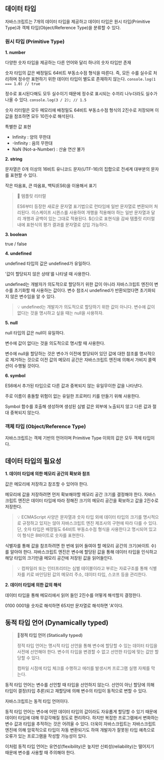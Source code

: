 ## 데이터 타입

자바스크립트는 7개의 데이터 타입을 제공하고 데이터 타입은 원시 타입(Primitive Type)과 객체 타입(Object/Reference Type)을 분류할 수 있다.

### 원시 타입 (Primitive Type)

**1. number**

다양한 숫자 타입을 제공하는 다른 언어와 달리 하나의 숫자 타입만 존재

숫자 타입의 값은 배정밀도 64비트 부동소수점 형식을 따른다.
즉, 모든 수를 실수로 처리하며 정수만 표현하기 위한 데이터 타입이 별도로 존재하지 않는다.
`console.log(1 === 1.0) // true`

정수로 표시된다해도 모두 실수이기 때문에 정수로 표시되는 수끼리 나누더라도 실수가 나올 수 있다.
`console.log(3 / 2); // 1.5 `

숫자 리터럴은 모두 메모리에 배정밀도 64비트 부동소수점 형식의 2진수로 저장되며 이 값을 참조하면 모두 10진수로 해석된다.

특별한 값 표현

- Infinity : 양의 무한대
- -Infinity : 음의 무한대
- NaN (Not-a-Number) : 산술 연산 불가

**2. string**

문자열은 0개 이상의 16비트 유니코드 문자(UTF-16)의 집합으로 전세계 대부분의 문자를 표현할 수 있다.

작은 따옴표, 큰 따옴표, 백틱(ES6)을 이용해서 표기

> 🔎 템플릿 리터럴
>
> ES6부터 등장한 새로운 문자열 표기법으로 런타임에 일반 문자열로 변환되어 처리된다.
> 이스케이프 시퀀스를 사용하여 개행을 적용해야 하는 일반 문자열과 달리 개행과 공백이 있는 그대로 적용된다.
> ${}으로 표현식을 감싸 템플릿 리터럴 내에 표현식의 평가 결과를 문자열로 삽입 가능하다.

**3. boolean**

true / false

**4. undefined**

undefined 타입의 값은 undefined가 유일하다.

'값이 할당되지 않은 상태'를 나타낼 때 사용한다.

undefined는 개발자가 의도적으로 할당하기 위한 값이 아니라 자바스크립트 엔진이 변수를 초기화할 때 사용하는 값이다.
변수 참조시 undefined가 반환되었다면 초기화되지 않은 변수임을 알 수 있다.

> 💡 undefined는 개발자가 의도적으로 할당하기 위한 값이 아니다. 변수에 값이 없다는 것을 명시하고 싶을 때는 null을 사용하자.

**5. null**

null 타입의 값은 null이 유일하다.

변수에 값이 없다는 것을 의도적으로 명시할 때 사용한다.

변수에 null을 할당하는 것은 변수가 이전에 할당되어 있던 값에 대한 참조를 명시적으로 제거하는 것으로 이전 값의 메모리 공간은 자바스크립트 엔진에 의해서 가비지 콜렉션이 수행될 것이다.

**6. symbol**

ES6에서 추가된 타입으로 다른 값과 중복되지 않는 유일무이한 값을 나타낸다.

주로 이름이 충돌할 위험이 없는 유일한 프로퍼티 키를 만들기 위해 사용한다.

Symbol 함수를 호출해 생성하며 생성된 심벌 값은 외부에 노출되지 않고 다른 값과 절대 중복되지 않는다.

### 객체 타입 (Object/Reference Type)

자바스크립트는 객체 기반의 언어이며 Primitive Type 이외의 값은 모두 객체 타입이다.

## 데이터 타입의 필요성

**1. 데이터 타입에 의한 메모리 공간의 확보와 참조**

값은 메모리에 저장하고 참조할 수 있어야 한다.

메모리에 값을 저장하려면 먼저 확보해야할 메모리 공간 크기를 결정해야 한다.
자바스크립트 엔진은 데이터 타입에 따라 정해진 크기의 메모리 공간을 확보하고 값을 2진수로 저장한다.

> 💡 ECMAScript 사양은 문자열과 숫자 타입 외에 데이터 타입의 크기를 명시적으로 규정하고 있지는 않아 자바스크립트 엔진 제조사의 구현에 따라 다를 수 있다.
> 단, 숫자 타입은 배정밀도 64비트 부동소수점 형식을 사용한다고 명시되어 있고 이 형식은 8바이트로 숫자를 표현한다.

식별자를 통해 값을 참조하려면 한 번에 읽어 들여야 할 메모리 공간의 크기(바이트 수)를 알아야 한다.
자바스크립트 엔진은 변수에 할당된 값을 통해 데이터 타입을 인식하고 해당 타입의 크기만큼 메모리 공간에 저장된 값을 읽어들인다.

> 💡 컴파일러 또는 인터프리터는 심벌 테이블이라고 부르는 자료구조를 통해 식별자를 키로 바인딩된 값의 메모리 주소, 데이터 타입, 스코프 등을 관리한다.

**2. 데이터 타입에 의한 값의 해석**

데이터 타입을 통해 메모리에서 읽어 들인 2진수를 어떻게 해석할지 결정한다.

0100 0001을 숫자로 해석하면 65지만 문자열로 해석하면 'A'이다.

## 동적 타입 언어 (Dynamically typed)

> **🔎정적 타입 언어 (Statically typed)**
>
> 정적 타입 언어는 명시적 타입 선언을 통해 변수에 할당할 수 있는 데이터 타입을 사전에 선언해야 한다.
> 변수의 타입을 변경할 수 없고 선언한 타입에 맞는 값만 할당할 수 있다.
>
> 컴파일 시점에 타입 체크를 수행하고 에러를 발생시켜 프로그램 실행 자체를 막는다.

동적 타입 언어는 변수를 선언할 때 타입을 선언하지 않는다.
선언이 아닌 할당에 의해 타입이 결정(타입 추론)되고 재할당에 의해 변수의 타입이 동적으로 변할 수 있다.

자바스크립트는 동적 타입 언어이다.

동적 타입 언어는 변수에 어떤 데이터 타입의 값이라도 자유롭게 할당할 수 있기 때문에 데이터 타입에 대해 무감각해질 정도로 편리하다.
하지만 복잡한 프로그램에서 변화하는 변수 값과 타입을 추적하는 것은 어려울 수 있다.
더욱이 자바스크립트는 자바스크립트 엔진에 의해 암묵적으로 타입이 자동 변환되기도 하여 개발자가 잘못된 타입 예측으로 오류가 있는 프로그램을 작성할 가능성이 있다.

이처럼 동적 타입 언어는 유연성(flexibility)은 높지만 신뢰성(reliability)는 떨어지기 때문에 변수를 사용할 때 주의해야 한다.
